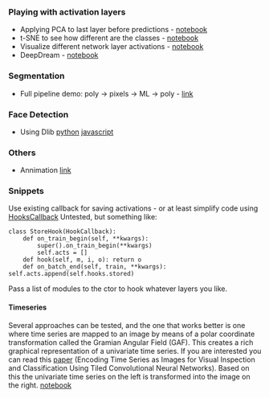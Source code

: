 ### Playing with activation layers
- Applying PCA to last layer before predictions - [notebook](https://rensdimmendaal.com/posts/feature-interpretation-for-breed-classifier/) 
- t-SNE to see how different are the classes - [notebook](https://github.com/kheyer/ML-DL-Projects/blob/master/Pets%20TSNE/pets_tsne.ipynb)
- Visualize different network layer activations - [notebook](https://github.com/MicPie/fastai_course_v3/blob/master/L1-stonefly_activations.ipynb)
- DeepDream - [notebook](https://github.com/kheyer/ML-DL-Projects/blob/master/Pytorch%20Deep%20Dream/dreaming.ipynb)

### Segmentation
- Full pipeline demo: poly -> pixels -> ML -> poly - [link](https://www.kaggle.com/lopuhin/full-pipeline-demo-poly-pixels-ml-poly)

### Face Detection
- Using Dlib [python](https://engmrk.com/face-detection-application/) [javascript](https://medium.com/@muehler.v/node-js-face-recognition-js-simple-and-robust-face-recognition-using-deep-learning-ea5ba8e852)

### Others
- Annimation [link](https://nbviewer.jupyter.org/gist/joshfp/85d96f07aaa5f4d2c9eb47956ccdcc88/lesson2-sgd-in-action.ipynb)

### Snippets

Use existing callback for saving activations - or at least simplify code using [HooksCallback](http://docs.fast.ai/callbacks.hooks.html) Untested, but something like:
```
class StoreHook(HookCallback):
    def on_train_begin(self, **kwargs):
        super().on_train_begin(**kwargs)
        self.acts = []
    def hook(self, m, i, o): return o
    def on_batch_end(self, train, **kwargs): self.acts.append(self.hooks.stored)
```
Pass a list of modules to the ctor to hook whatever layers you like.

#### Timeseries
Several approaches can be tested, and the one that works better is one where time series are mapped to an image by means of a polar coordinate transformation called the Gramian Angular Field (GAF). This creates a rich graphical representation of a univariate time series. If you are interested you can read this [paper](https://aaai.org/ocs/index.php/WS/AAAIW15/paper/viewFile/10179/10251) (Encoding Time Series as Images for Visual Inspection and Classification Using Tiled Convolutional Neural Networks). Based on this the univariate time series on the left is transformed into the image on the right. [notebook](https://gist.github.com/oguiza/6b08fd42921e6b0de14e9ee2e8e0bfa7)
